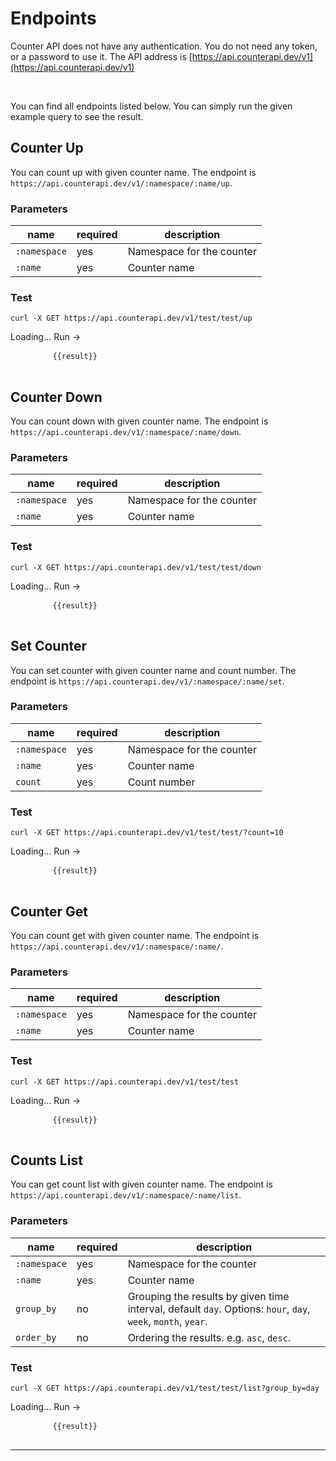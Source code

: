 <script src="https://unpkg.com/vue@3/dist/vue.global.js"></script>

# Endpoints

Counter API does not have any authentication. You do not need any token, or a password to use it. The API address
is [https://api.counterapi.dev/v1](https://api.counterapi.dev/v1)

<br/>

You can find all endpoints listed below. You can simply run the given example query to see the result.

## Counter Up

You can count up with given counter name. The endpoint is `https://api.counterapi.dev/v1/:namespace/:name/up`.

### Parameters

name | required | description
--- | --- | ---
`:namespace`| yes | Namespace for the counter
`:name`| yes | Counter name

### Test

```shell
curl -X GET https://api.counterapi.dev/v1/test/test/up
```

<div id="up">
    <a v-on:click="Run('up')" class="md-button" :class="{'md-button--primary': !loading}">
        <span v-if="loading">Loading...</span>
        <span v-else>Run →</span>
    </a>
    <pre>
        <code v-if="result" class="language-shell">{{result}}</code>
    </pre>
</div>

## Counter Down

You can count down with given counter name. The endpoint is `https://api.counterapi.dev/v1/:namespace/:name/down`.

### Parameters

name | required | description
--- | --- | ---
`:namespace`| yes | Namespace for the counter
`:name`| yes | Counter name


### Test

```shell
curl -X GET https://api.counterapi.dev/v1/test/test/down
```

<div id="down">
    <a v-on:click="Run('down')" class="md-button" :class="{'md-button--primary': !loading}">
        <span v-if="loading">Loading...</span>
        <span v-else>Run →</span>
    </a>
    <pre>
        <code v-if="result" class="language-shell">{{result}}</code>
    </pre>
</div>

## Set Counter

You can set counter with given counter name and count number. The endpoint is `https://api.counterapi.dev/v1/:namespace/:name/set`.

### Parameters

name | required | description
--- |----------| ---
`:namespace`| yes      | Namespace for the counter
`:name`| yes      | Counter name
`count`| yes      | Count number

### Test

```shell
curl -X GET https://api.counterapi.dev/v1/test/test/?count=10
```

<div id="set">
    <a v-on:click="Run('set?count=10')" class="md-button" :class="{'md-button--primary': !loading}">
        <span v-if="loading">Loading...</span>
        <span v-else>Run →</span>
    </a>
    <pre>
        <code v-if="result" class="language-shell">{{result}}</code>
    </pre>
</div>

## Counter Get

You can count get with given counter name. The endpoint is `https://api.counterapi.dev/v1/:namespace/:name/`.

### Parameters

name | required | description
--- | --- | ---
`:namespace`| yes | Namespace for the counter
`:name`| yes | Counter name

### Test

```shell
curl -X GET https://api.counterapi.dev/v1/test/test
```

<div id="get">
    <a v-on:click="Run('')" class="md-button" :class="{'md-button--primary': !loading}">
        <span v-if="loading">Loading...</span>
        <span v-else>Run →</span>
    </a>
    <pre>
        <code v-if="result" class="language-shell">{{result}}</code>
    </pre>
</div>

## Counts List

You can get count list with given counter name. The endpoint is `https://api.counterapi.dev/v1/:namespace/:name/list`.

### Parameters

name | required | description
--- |----------| ---
`:namespace`| yes      | Namespace for the counter
`:name`| yes      | Counter name
`group_by`| no       | Grouping the results by given time interval, default `day`. Options: `hour`, `day`, `week`, `month`, `year`.
`order_by`| no       | Ordering the results. e.g. `asc`, `desc`.

### Test

```shell
curl -X GET https://api.counterapi.dev/v1/test/test/list?group_by=day
```

<div id="list">
    <a v-on:click="Run('list')" class="md-button" :class="{'md-button--primary': !loading}">
        <span v-if="loading">Loading...</span>
        <span v-else>Run →</span>
    </a>
    <pre>
        <code v-if="result" class="language-shell">{{result}}</code>
    </pre>
</div>

---


<script>
  const { createApp, ref } = Vue
  const App = {
    setup() {
      const result = ref('')
      const loading = ref(false)
      const baseURL = ref('https://api.counterapi.dev/v1/')
      const Run = function(apiType) {
        loading.value = true
        fetch(baseURL.value + 'test/test/' + apiType)
          .then(response => response.json())
          .then(data => {
            result.value = JSON.stringify(data, null, 2)
            setTimeout(() => result.value = '', 10000);
            loading.value = false
          })
      }
      return {
        result,
        loading,
        Run
      }
    }
  }
  createApp(App).mount('#up')
  createApp(App).mount('#down')
  createApp(App).mount('#set')
  createApp(App).mount('#get')
  createApp(App).mount('#list')
</script>